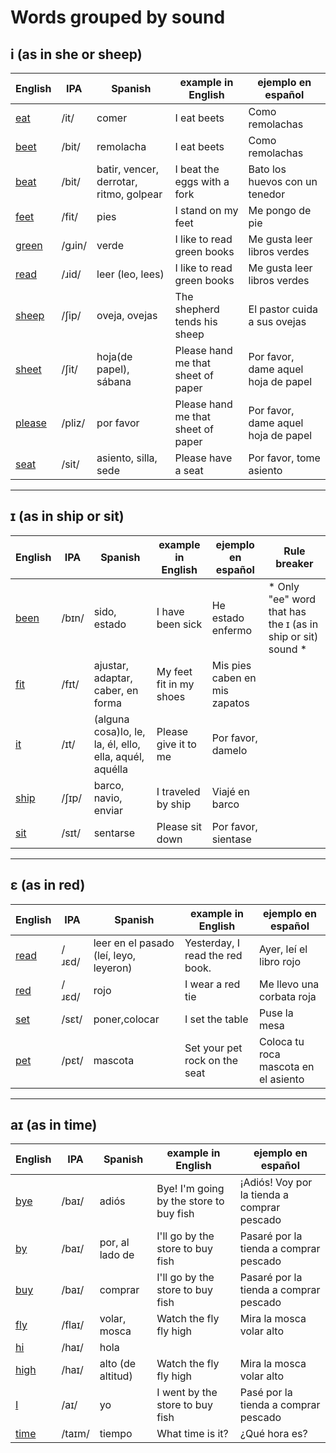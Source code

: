 # Words grouped by sound
## i (as in she or sheep)

|English|IPA|Spanish|example in English|ejemplo en español|
|-------|---|-------|------------------|------------------|
|<a href="https://en.wiktionary.org/wiki/eat#Pronunciation">eat</a>|/it/|comer|I eat beets|Como remolachas|
|<a href="https://en.wiktionary.org/wiki/beet#Pronunciation">beet</a>|/bit/|remolacha|I eat beets|Como remolachas|
|<a href="https://en.wiktionary.org/wiki/beat#Pronunciation">beat</a>|/bit/|batir, vencer, derrotar, ritmo, golpear|I beat the eggs with a fork|Bato los huevos con un tenedor|
|<a href="https://en.wiktionary.org/wiki/feet#Pronunciation">feet</a>|/fit/|pies|I stand on my feet|Me pongo de pie|
|<a href="https://en.wiktionary.org/wiki/green#Pronunciation">green</a>|/gɹin/|verde|I like to read green books|Me gusta leer libros verdes|
|<a href="https://en.wiktionary.org/wiki/read#Pronunciation">read</a>|/ɹid/|leer (leo, lees)|I like to read green books|Me gusta leer libros verdes|
|<a href="https://en.wiktionary.org/wiki/sheep#Pronunciation">sheep</a>|/ʃip/|oveja, ovejas|The shepherd tends his sheep|El pastor cuida a sus ovejas|
|<a href="https://en.wiktionary.org/wiki/sheet#Pronunciation">sheet</a>|/ʃit/|hoja(de papel), sábana|Please hand me that sheet of paper|Por favor, dame aquel hoja de papel|
|<a href="https://en.wiktionary.org/wiki/please#Pronunciation">please</a>|/pliz/|por favor|Please hand me that sheet of paper|Por favor, dame aquel hoja de papel|
|<a href="https://en.wiktionary.org/wiki/seat#Pronunciation">seat</a>|/sit/|asiento, silla, sede|Please have a seat|Por favor, tome asiento|

<hr>


## ɪ (as in ship or sit) 

|English|IPA|Spanish|example in English|ejemplo en español|Rule breaker|
|-------|---|-------|------------------|------------------|------------|
|<a href="https://en.wiktionary.org/wiki/been#Pronunciation">been</a>|/bɪn/|sido, estado|I have been sick|He estado enfermo| * Only "ee" word that has the ɪ (as in ship or sit) sound * |
|<a href="https://en.wiktionary.org/wiki/fit#Pronunciation">fit</a>|/fɪt/|ajustar, adaptar, caber, en forma|My feet fit in my shoes|Mis pies caben en mis zapatos| |
|<a href="https://en.wiktionary.org/wiki/it#Pronunciation">it</a>|/ɪt/|(alguna cosa)lo, le, la, él, ello, ella, aquél, aquélla|Please give it to me|Por favor, damelo| |
|<a href="https://en.wiktionary.org/wiki/ship#Pronunciation">ship</a>|/ʃɪp/|barco, navio, enviar|I traveled by ship|Viajé en barco| |
|<a href="https://en.wiktionary.org/wiki/sit#Pronunciation">sit</a>|/sɪt/|sentarse|Please sit down|Por favor, sientase| |

<hr>

## ɛ (as in red)
|English|IPA|Spanish|example in English|ejemplo en español|
|-------|---|-------|------------------|------------------|
|<a href="https://en.wiktionary.org/wiki/read#Pronunciation">read</a>|/ɹɛd/|leer en el pasado (leí, leyo, leyeron)|Yesterday, I read the red book.|Ayer, leí el libro rojo|
|<a href="https://en.wiktionary.org/wiki/red#Pronunciation">red</a>|/ɹɛd/|rojo|I wear a red tie|Me llevo una corbata roja|
|<a href="https://en.wiktionary.org/wiki/set#Pronunciation">set</a>|/sɛt/|poner,colocar|I set the table|Puse la mesa|
|<a href="https://en.wiktionary.org/wiki/pet#Pronunciation">pet</a>|/pɛt/|mascota|Set your pet rock on the seat|Coloca tu roca mascota en el asiento|

<hr>

## aɪ (as in time)
|English|IPA|Spanish|example in English|ejemplo en español|
|-------|---|-------|------------------|------------------|
|<a href="https://en.wiktionary.org/wiki/bye#Pronunciation">bye</a>|/baɪ/|adiós|Bye! I'm going by the store to buy fish|¡Adiós! Voy por la tienda a comprar pescado|
|<a href="https://en.wiktionary.org/wiki/by#Pronunciation">by</a>|/baɪ/|por, al lado de|I'll go by the store to buy fish|Pasaré por la tienda a comprar pescado|
|<a href="https://en.wiktionary.org/wiki/buy#Pronunciation">buy</a>|/baɪ/|comprar|I'll go by the store to buy fish|Pasaré por la tienda a comprar pescado|
|<a href="https://en.wiktionary.org/wiki/fly#Pronunciation">fly</a>|/flaɪ/|volar, mosca|Watch the fly fly high|Mira la mosca volar alto|
|<a href="https://en.wiktionary.org/wiki/hi#Pronunciation">hi</a>|/haɪ/|hola|||
|<a href="https://en.wiktionary.org/wiki/high#Pronunciation">high</a>|/haɪ/|alto (de altitud)|Watch the fly fly high|Mira la mosca volar alto|
|<a href="https://en.wiktionary.org/wiki/I#Pronunciation">I</a>|/aɪ/|yo|I went by the store to buy fish|Pasé por la tienda a comprar pescado|
|<a href="https://en.wiktionary.org/wiki/time#Pronunciation">time</a>|/taɪm/|tiempo|What time is it?|¿Qué hora es?|
